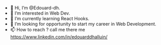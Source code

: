 - 👋 Hi, I’m @Edouard-dh.
- 👀 I’m interested in Web Dev.
- 🌱 I’m currently learning React Hooks.
- 💞️ I’m looking for opportunity to start my career in Web Development.
- 📫 How to reach ? call me there me https://www.linkedin.com/in/edouarddhalluin/

<!---
Edouard-dh/Edouard-dh is a ✨ special ✨ repository because its `README.md` (this file) appears on your GitHub profile.
You can click the Preview link to take a look at your changes.
--->
